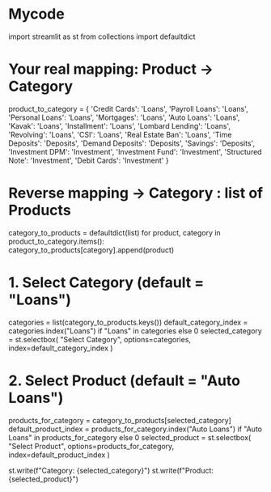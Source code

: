 # Mycode

import streamlit as st
from collections import defaultdict

# Your real mapping: Product → Category
product_to_category = {
    'Credit Cards': 'Loans',
    'Payroll Loans': 'Loans',
    'Personal Loans': 'Loans',
    'Mortgages': 'Loans',
    'Auto Loans': 'Loans',
    'Kavak': 'Loans',
    'Installment': 'Loans',
    'Lombard Lending': 'Loans',
    'Revolving': 'Loans',
    'CSI': 'Loans',
    'Real Estate Ban': 'Loans',
    'Time Deposits': 'Deposits',
    'Demand Deposits': 'Deposits',
    'Savings': 'Deposits',
    'Investment DPM': 'Investment',
    'Investment Fund': 'Investment',
    'Structured Note': 'Investment',
    'Debit Cards': 'Investment'
}

# Reverse mapping → Category : list of Products
category_to_products = defaultdict(list)
for product, category in product_to_category.items():
    category_to_products[category].append(product)

# 1. Select Category (default = "Loans")
categories = list(category_to_products.keys())
default_category_index = categories.index("Loans") if "Loans" in categories else 0
selected_category = st.selectbox(
    "Select Category",
    options=categories,
    index=default_category_index
)

# 2. Select Product (default = "Auto Loans")
products_for_category = category_to_products[selected_category]
default_product_index = products_for_category.index("Auto Loans") if "Auto Loans" in products_for_category else 0
selected_product = st.selectbox(
    "Select Product",
    options=products_for_category,
    index=default_product_index
)

st.write(f"Category: {selected_category}")
st.write(f"Product: {selected_product}")

